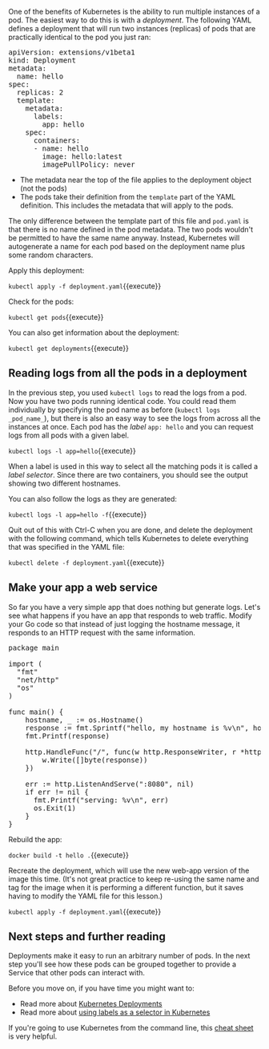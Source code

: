 
One of the benefits of Kubernetes is the ability to run multiple instances of a pod. The easiest way to do this is with a _deployment_. The following YAML defines a deployment that will run two instances (replicas) of pods that are practically identical to the pod you just ran:

<pre class="file" data-filename="deployment.yaml" data-target="replace">
apiVersion: extensions/v1beta1
kind: Deployment
metadata:
  name: hello
spec:
  replicas: 2
  template:
    metadata:
      labels:
        app: hello
    spec:
      containers:
      - name: hello
        image: hello:latest
        imagePullPolicy: never
</pre>

* The metadata near the top of the file applies to the deployment object (not the pods)
* The pods take their definition from the `template` part of the YAML definition. This includes the metadata that will apply to the pods.

The only difference between the template part of this file and `pod.yaml` is that there is no name defined in the pod metadata. The two pods wouldn't be permitted to have the same name anyway. Instead, Kubernetes will autogenerate a name for each pod based on the deployment name plus some random characters.

Apply this deployment:

`kubectl apply -f deployment.yaml`{{execute}}

Check for the pods:

`kubectl get pods`{{execute}}

You can also get information about the deployment:

`kubectl get deployments`{{execute}}

## Reading logs from all the pods in a deployment

In the previous step, you used `kubectl logs` to read the logs from a pod. Now you have two pods running identical code. You could read them individually by specifying the pod name as before (`kubectl logs _pod_name_`), but there is also an easy way to see the logs from across all the instances at once. Each pod has the _label_ `app: hello` and you can request logs from all pods with a given label.

`kubectl logs -l app=hello`{{execute}}

When a label is used in this way to select all the matching pods it is called a _label selector_. Since there are two containers, you should see the output showing two different hostnames.

You can also follow the logs as they are generated:

`kubectl logs -l app=hello -f`{{execute}}

Quit out of this with Ctrl-C when you are done, and delete the deployment with the following command, which tells Kubernetes to delete everything that was specified in the YAML file:

`kubectl delete -f deployment.yaml`{{execute}}

## Make your app a web service

So far you have a very simple app that does nothing but generate logs. Let's see what happens if you have an app that responds to web traffic. Modify your Go code so that instead of just logging the hostname message, it responds to an HTTP request with the same information.

<pre class="file" data-filename="hello.go" data-target="replace">
package main

import (
  "fmt"
  "net/http"
  "os"
)

func main() {
    hostname, _ := os.Hostname()
    response := fmt.Sprintf("hello, my hostname is %v\n", hostname)
    fmt.Printf(response)

	http.HandleFunc("/", func(w http.ResponseWriter, r *http.Request) {
		w.Write([]byte(response))
	})

	err := http.ListenAndServe(":8080", nil)
	if err != nil {
	  fmt.Printf("serving: %v\n", err)
	  os.Exit(1)
	}    
}
</pre>

Rebuild the app:

`docker build -t hello .`{{execute}}

Recreate the deployment, which will use the new web-app version of the image this time. (It's not great practice to keep re-using the same name and tag for the image when it is performing a different function, but it saves having to modify the YAML file for this lesson.)

`kubectl apply -f deployment.yaml`{{execute}}

## Next steps and further reading

Deployments make it easy to run an arbitrary number of pods. In the next step you'll see how these pods can be grouped together to provide a Service that other pods can interact with.

Before you move on, if you have time you might want to:

* Read more about [Kubernetes Deployments](https://cloud.google.com/kubernetes-engine/docs/concepts/deployment)
* Read more about [using labels as a selector in Kubernetes](https://kubernetes.io/docs/concepts/overview/working-with-objects/labels/#label-selectors)

If you're going to use Kubernetes from the command line, this [cheat sheet](https://kubernetes.io/docs/reference/kubectl/cheatsheet/) is very helpful.